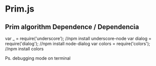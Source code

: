# Prim.js
Prim algorithm
Dependence / Dependencia
--------------------------------
var _ = require('underscore');  //npm install underscore-node
var dialog = require('dialog'); //npm install node-dialog
var colors = require('colors'); //npm install colors

Ps. debugging mode on terminal
